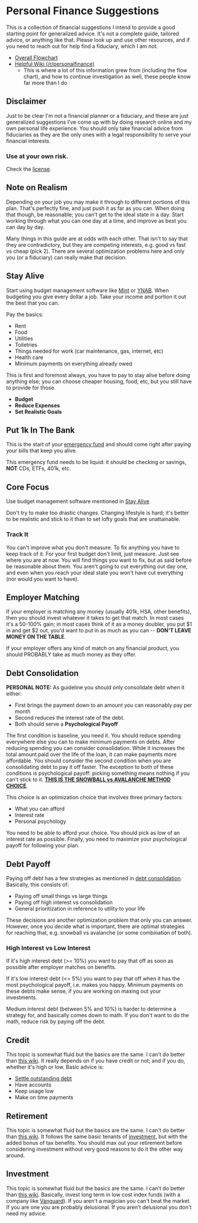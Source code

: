 # Personal Finance Suggestions

This is a collection of financial suggestions I intend to provide a good starting point for generalized advice. It's not a complete guide, tailored advice, or anything like that. Please look up and use other resources, and if you need to reach out for help find a fiduciary, which I am not.

* [Overall Flowchart](https://i.imgur.com/lSoUQr2.png)
* [Helpful Wiki (/r/personalfinance)](https://www.reddit.com/r/personalfinance/wiki/index)
	* This is where a lot of this information grew from (including the flow chart), and how to continue investigation as well, these people know far more than I do

## Disclaimer

Just to be clear I'm not a financial planner or a fiduciary, and these are just generalized suggestions I've come up with by doing research online and my own personal life experience. You should only take financial advice from fiduciaries as they are the only ones with a legal responsibility to serve your financial interests.

### **Use at your own risk.**

Check the [license](/LICENSE).

## Note on Realism

Depending on your job you may make it through to different portions of this plan. That's perfectly fine, and just push it as far as you can. When doing that though, be reasonable; you can't get to the ideal state in a day. Start working through what you can one day at a time, and improve as best you can day by day.

Many things in this guide are at odds with each other. That isn't to say that they are contradictory, but they are competing interests, e.g. good vs fast vs cheap (pick 2). There are several optimization problems here and only you (or a fiduciary) can really make that decision.

## Stay Alive

Start using budget management software like [Mint](https://mint.intuit.com/) or [YNAB](https://www.youneedabudget.com/). When budgeting you give every dollar a job. Take your income and portion it out the best that you can.

Pay the basics:

* Rent
* Food
* Utilities
* Toiletries
* Things needed for work (car maintenance, gas, internet, etc)
* Health care
* Minimum payments on everything already owed

This is first and foremost always, you have to pay to stay alive before doing anything else; you can choose cheaper housing, food, etc, but you still have to provide for those.

* **Budget**
* **Reduce Expenses**
* **Set Realistic Goals**

## Put 1k In The Bank

This is the start of your [emergency fund](https://www.reddit.com/r/personalfinance/wiki/emergencyfunds) and should come right after paying your bills that keep you alive.

This emergency fund needs to be liquid: it should be checking or savings, **NOT** CDs, ETFs, 401k, etc.

## Core Focus

Use budget management software mentioned in [Stay Alive](#stay-alive)

Don't try to make too drastic changes. Changing lifestyle is hard; it's better to be realistic and stick to it than to set lofty goals that are unattainable.

### Track It

You can't improve what you don't measure. To fix anything you have to keep track of it. For your first budget don't limit, just measure. Just see where you are at now. You will find things you want to fix, but as said before be reasonable about them. You aren't going to cut everything out day one, and even when you reach your ideal state you won't have cut everything (nor would you want to have).

## Employer Matching

If your employer is matching any money (usually 401k, HSA, other benefits), then you should invest whatever it takes to get that match. In most cases it's a 50-100% gain; in most cases think of it as a money doubler, you put $1 in and get $2 out, you'd want to put in as much as you can -- **DON'T LEAVE MONEY ON THE TABLE**.

If your employer offers any kind of match on any financial product, you should PROBABLY take as much money as they offer.

## Debt Consolidation

**PERSONAL NOTE:** As guideline you should only consolidate debt when it either:

* First brings the payment down to an amount you can reasonably pay per month
* Second reduces the interest rate of the debt. 
* Both should serve a **Psychological Payoff**

The first condition is baseline, you need it. You should reduce spending everywhere else you can to make minimum payments on debts. After reducing spending you can consider consolidation. While it increases the total amount paid over the life of the loan, it can make payments more affordable. You should consider the second condition when you are consolidating debt to pay it off faster. The exception to both of these conditions is psychological payoff: picking something means nothing if you can't stick to it. [**THIS IS THE SNOWBALL vs AVALANCHE METHOD CHOICE**](https://www.reddit.com/r/personalfinance/wiki/debt#wiki_what.27s_the_best_way_to_pay_down_my_debt.3F).

This choice is an optimization choice that involves three primary factors:

* What you can afford
* Interest rate
* Personal psychology

You need to be able to afford your choice. You should pick as low of an interest rate as possible. Finally, you need to maximize your psychological payoff for following your plan.

## Debt Payoff

Paying off debt has a few strategies as mentioned in [debt consolidation](#debt-consolidation). Basically, this consists of:

* Paying off small things vs large things
* Paying off high interest vs consolidation
* General prioritization in reference to utility to your life

These decisions are another optimization problem that only you can answer. However, once you decide what is important, there are optimal strategies for reaching that, e.g. snowball vs avalanche (or some combination of both).

### High Interest vs Low Interest

If it's high interest debt (>= 10%) you want to pay that off as soon as possible after employer matches on benefits.

If it's low interest debt (<= 5%) you want to pay that off when it has the most psychological payoff, i.e. makes you happy. Minimum payments on these debts make sense, if you are working on maxing out your investments.

Medium interest debt (between 5% and 10%) is harder to determine a strategy for, and basically comes down to math. If you don't want to do the math, reduce risk by paying off the debt.

## Credit

This topic is somewhat fluid but the basics are the same. I can't do better than [this wiki](https://www.reddit.com/r/personalfinance/wiki/credit_building). It really depends on if you have credit or not; and if you do, whether it's high or low. Basic advice is:

* [Settle outstanding debt](https://www.reddit.com/r/personalfinance/wiki/credit_building#wiki_handling_your_collections_accounts)
* Have accounts
* Keep usage low
* Make on time payments

## Retirement

This topic is somewhat fluid but the basics are the same. I can't do better than [this wiki](https://www.reddit.com/r/personalfinance/wiki/index#wiki_retirement_accounts). It follows the same basic tenants of [investment](#investment), but with the added bonus of tax benefits. You should max out your retirement before considering investment without very good reasons to do it the other way around.

## Investment

This topic is somewhat fluid but the basics are the same. I can't do better than [this wiki](https://www.reddit.com/r/personalfinance/wiki/investing). Basically, invest long term in low cost index funds (with a company like [Vanguard](https://investor.vanguard.com/home)). If you aren't a magician you can't beat the market. If you are one you are probably delusional. If you aren't delusional you don't need my advice. 
